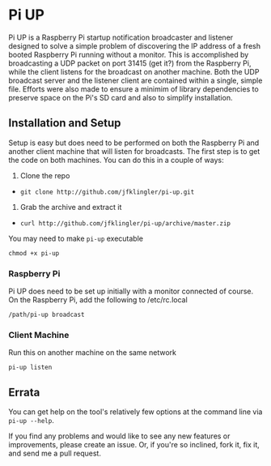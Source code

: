 Pi UP
=====

Pi UP is a Raspberry Pi startup notification broadcaster and listener designed
to solve a simple problem of discovering the IP address of a fresh booted
Raspberry Pi running without a monitor. This is accomplished by broadcasting a
UDP packet on port 31415 (get it?) from the Raspberry Pi, while the client
listens for the broadcast on another machine. Both the UDP broadcast server and
the listener client are contained within a single, simple file. Efforts were
also made to ensure a minimim of library dependencies to preserve space on the
Pi's SD card and also to simplify installation.

## Installation and Setup

Setup is easy but does need to be performed on both the Raspberry Pi and
another client machine that will listen for broadcasts. The first step is to
get the code on both machines. You can do this in a couple of ways:

1. Clone the repo
  * `git clone http://github.com/jfklingler/pi-up.git`
1. Grab the archive and extract it
  * `curl http://github.com/jfklingler/pi-up/archive/master.zip`

You may need to make `pi-up` executable
```
chmod +x pi-up
```

### Raspberry Pi
Pi UP does need to be set up initially with a monitor connected of course. On
the Raspberry Pi, add the following to /etc/rc.local

```
/path/pi-up broadcast
```

### Client Machine
Run this on another machine on the same network

```
pi-up listen
```

## Errata
You can get help on the tool's relatively few options at the command line via
`pi-up --help`.

If you find any problems and would like to see any new features or
improvements, please create an issue. Or, if you're so inclined, fork it, fix
it, and send me a pull request.